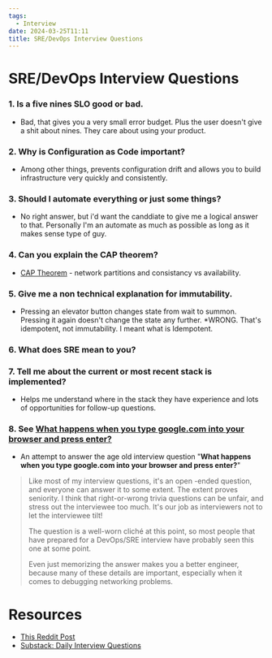 ```yaml
---
tags:
  - Interview
date: 2024-03-25T11:11
title: SRE/DevOps Interview Questions
---
```

<!-- 2024-03-25-1111 (March 25, 2024 11:11 AM) -->

# SRE/DevOps Interview Questions
### 1. Is a five nines SLO good or bad.
  - Bad, that gives you a very small error budget. Plus the user doesn't give a shit about nines. They care about using your product. 
### 2. Why is Configuration as Code important?
  - Among other things, prevents configuration drift and allows you to build infrastructure very quickly and consistently. 
### 3. Should I automate everything or just some things?
  - No right answer, but i'd want the canddiate to give me a logical answer to that. Personally I'm an automate as much as possible as long as it makes sense type of guy. 
### 4. Can you explain the CAP theorem?
  - [CAP Theorem](https://en.wikipedia.org/wiki/CAP_theorem) - network partitions and consistancy vs availability.
### 5. Give me a non technical explanation for immutability.
  - Pressing an elevator button changes state from wait to summon. Pressing it again doesn't change the state any further. *WRONG. That's idempotent, not immutability. I meant what is Idempotent.
### 6. What does SRE mean to you?
### 7. Tell me about the current or most recent stack is implemented?
  - Helps me understand where in the stack they have experience and lots of opportunities for follow-up questions.
### 8. See [What happens when you type google.com into your browser and press enter?](https://github.com/alex/what-happens-when)
  - An attempt to answer the age old interview question "**What happens when you type google.com into your browser and press enter?**"
> Like most of my interview questions, it's an open  -ended question, and everyone can answer it to some extent. The extent proves seniority. I think that right-or-wrong trivia questions can be unfair, and stress out the interviewee too much. It's our job as interviewers not to let the interviewee tilt!
  >
  > The question is a well-worn cliché at this point, so most people that have prepared for a DevOps/SRE interview have probably seen this one at some point.
  >
  > Even just memorizing the answer makes you a better engineer, because many of these details are important, especially when it comes to debugging networking problems.
  >

# Resources
- [This Reddit Post](https://www.reddit.com/r/sre/comments/1bmu5un/interview_questions_for_sredevops_candidates/)
- [Substack: Daily Interview Questions](https://gotyanged.substack.com/p/daily-devops-interview-questions)
